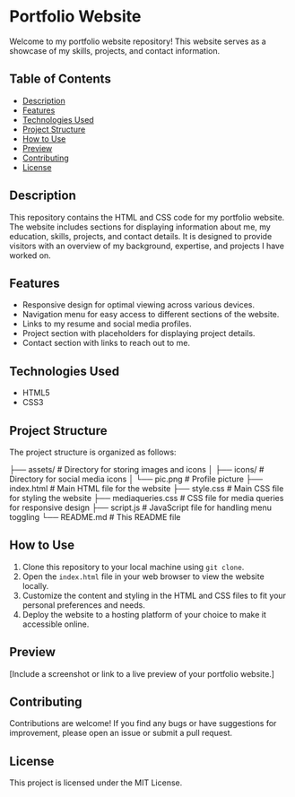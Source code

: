 # Portfolio Website

Welcome to my portfolio website repository! This website serves as a showcase of my skills, projects, and contact information.

## Table of Contents

- [Description](#description)
- [Features](#features)
- [Technologies Used](#technologies-used)
- [Project Structure](#project-structure)
- [How to Use](#how-to-use)
- [Preview](#preview)
- [Contributing](#contributing)
- [License](#license)

## Description

This repository contains the HTML and CSS code for my portfolio website. The website includes sections for displaying information about me, my education, skills, projects, and contact details. It is designed to provide visitors with an overview of my background, expertise, and projects I have worked on.

## Features

- Responsive design for optimal viewing across various devices.
- Navigation menu for easy access to different sections of the website.
- Links to my resume and social media profiles.
- Project section with placeholders for displaying project details.
- Contact section with links to reach out to me.

## Technologies Used

- HTML5
- CSS3

## Project Structure

The project structure is organized as follows:

├── assets/                 # Directory for storing images and icons
│   ├── icons/              # Directory for social media icons
│   └── pic.png             # Profile picture
├── index.html              # Main HTML file for the website
├── style.css               # Main CSS file for styling the website
├── mediaqueries.css        # CSS file for media queries for responsive design
├── script.js               # JavaScript file for handling menu toggling
└── README.md               # This README file


## How to Use

1. Clone this repository to your local machine using `git clone`.
2. Open the `index.html` file in your web browser to view the website locally.
3. Customize the content and styling in the HTML and CSS files to fit your personal preferences and needs.
4. Deploy the website to a hosting platform of your choice to make it accessible online.

## Preview

[Include a screenshot or link to a live preview of your portfolio website.]

## Contributing

Contributions are welcome! If you find any bugs or have suggestions for improvement, please open an issue or submit a pull request.

## License

This project is licensed under the MIT License.
